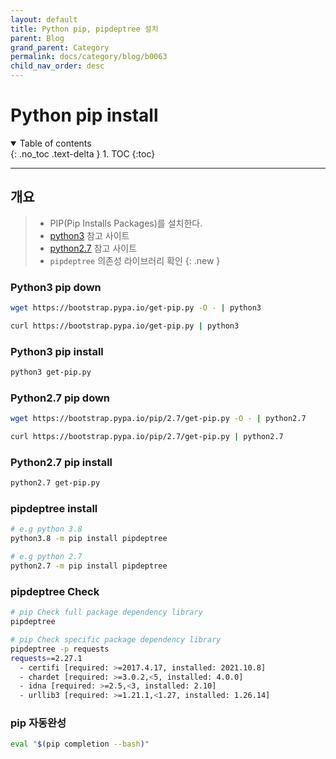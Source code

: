 ```yaml
---
layout: default
title: Python pip, pipdeptree 설치
parent: Blog
grand_parent: Category
permalink: docs/category/blog/b0063
child_nav_order: desc
---
```


# Python pip install
<details open markdown="block">
  <summary>
    Table of contents
  </summary>
  {: .no_toc .text-delta }
1. TOC
{:toc}
</details>

---
## 개요

> - PIP(Pip Installs Packages)를 설치한다.
> - [python3](https://bootstrap.pypa.io/get-pip.py) 참고 사이트
> - [python2.7](https://bootstrap.pypa.io/pip/2.7/get-pip.py) 참고 사이트
> - `pipdeptree` 의존성 라이브러리 확인
{: .new }

### Python3 pip down

```bash
wget https://bootstrap.pypa.io/get-pip.py -O - | python3
```

```bash
curl https://bootstrap.pypa.io/get-pip.py | python3
```

### Python3 pip install

```bash
python3 get-pip.py
```


### Python2.7 pip down

```bash
wget https://bootstrap.pypa.io/pip/2.7/get-pip.py -O - | python2.7
```

```bash
curl https://bootstrap.pypa.io/pip/2.7/get-pip.py | python2.7
```

### Python2.7 pip install

```bash
python2.7 get-pip.py
```

### pipdeptree install

```bash
# e.g python 3.8
python3.8 -m pip install pipdeptree

# e.g python 2.7
python2.7 -m pip install pipdeptree
```

### pipdeptree Check

```bash
# pip Check full package dependency library
pipdeptree

# pip Check specific package dependency library
pipdeptree -p requests
requests==2.27.1
  - certifi [required: >=2017.4.17, installed: 2021.10.8]
  - chardet [required: >=3.0.2,<5, installed: 4.0.0]
  - idna [required: >=2.5,<3, installed: 2.10]
  - urllib3 [required: >=1.21.1,<1.27, installed: 1.26.14]
```

### pip 자동완성

```bash
eval "$(pip completion --bash)"
```
